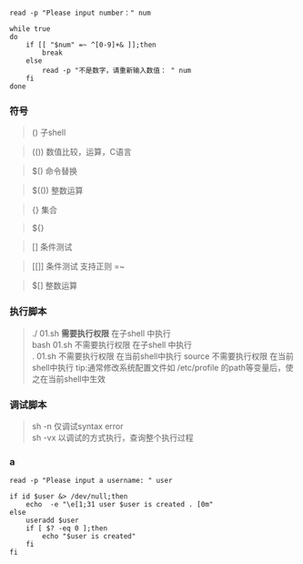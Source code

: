 ```shell
read -p "Please input number：" num

while true
do
    if [[ "$num" =~ ^[0-9]+& ]];then
        break
    else
        read -p "不是数字，请重新输入数值： " num
    fi
done
```
### 符号

>() 子shell  

>(()) 数值比较，运算，C语言  

>$() 命令替换  

>$(()) 整数运算  

>{} 集合  

>${}  

>[] 条件测试  

>[[]] 条件测试 支持正则 =~  

>$[] 整数运算  

### 执行脚本

>./  01.sh        **需要执行权限** 在子shell 中执行  
>bash 01.sh        不需要执行权限   在子shell 中执行  
>. 01.sh          不需要执行权限   在当前shell中执行
>source            不需要执行权限  在当前shell中执行
tip:通常修改系统配置文件如 /etc/profile 的path等变量后，使之在当前shell中生效

### 调试脚本
>sh -n  仅调试syntax error  
>sh -vx  以调试的方式执行，查询整个执行过程  

###  a 

```shell
read -p "Please input a username: " user 

if id $user &> /dev/null;then
    echo  -e "\e[1;31 user $user is created . [0m"
else
    useradd $user
    if [ $? -eq 0 ];then
        echo "$user is created"
    fi 
fi
```